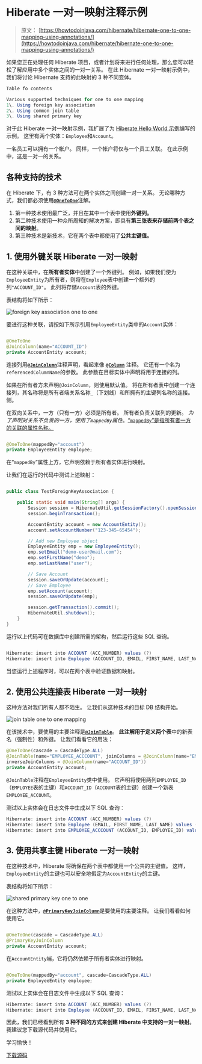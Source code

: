 # Hiberate 一对一映射注释示例

> 原文： [https://howtodoinjava.com/hibernate/hibernate-one-to-one-mapping-using-annotations/](https://howtodoinjava.com/hibernate/hibernate-one-to-one-mapping-using-annotations/)

如果您正在处理任何 Hiberate 项目，或者计划将来进行任何处理，那么您可以轻松了解应用中多个实体之间的一对一关系。 在此 Hibernate 一对一映射示例中，我们将讨论 Hibernate 支持的此映射的 3 种不同变体。

```java
Table fo contents

Various supported techniques for one to one mapping
1\. Using foreign key association
2\. Using common join table
3\. Using shared primary key
```

对于此 Hiberate 一对一映射示例，我扩展了为 [Hiberate Hello World 示例](//howtodoinjava.com/hibernate/hibernate-3-introduction-and-writing-hello-world-application/ "Hibernate 3 introduction and writing hello world application")编写的示例。 这里有两个实体：`Employee`和`Account`。

一名员工可以拥有一个帐户。 同样，一个帐户将仅与一个员工关联。 在此示例中，这是一对一的关系。

## 各种支持的技术

在 Hiberate 下，有 3 种方法可在两个实体之间创建一对一关系。 无论哪种方式，我们都必须使用[**`@OneToOne`**](https://docs.oracle.com/javaee/5/api/javax/persistence/OneToOne.html "one to one annotation")注解。

1.  第一种技术使用最广泛，并且在其中一个表中使用**外键列。**
2.  第二种技术使用一种众所周知的解决方案，即具有**第三张表来存储前两个表之间的映射**。
3.  第三种技术是新技术，它在两个表中都使用了**公共主键值。**

## 1\. 使用外键关联 Hiberate 一对一映射

在这种关联中，在**所有者实体**中创建了一个外键列。 例如，如果我们使为`EmployeeEntity`为所有者，则将在`Employee`表中创建一个额外的列`"ACCOUNT_ID"`。 此列将存储`Account`表的外键。

表结构将如下所示：

![foreign key association one to one](img/42eb7076674c0e61b9b819d5ff6b6a37.png "foreign key association one to one")

要进行这种关联，请按如下所示引用`EmployeeEntity`类中的`Account`实体：

```java

@OneToOne
@JoinColumn(name="ACCOUNT_ID")
private AccountEntity account;

```

连接列用[**`@JoinColumn`**](https://docs.oracle.com/javaee/5/api/javax/persistence/JoinColumn.html "Join Column annotation")注释声明，看起来像 [**`@Column`**](https://docs.oracle.com/javaee/5/api/javax/persistence/Column.html "Column annotation") 注释。 它还有一个名为`referencedColumnName`的参数。 此参数在目标实体中声明将用于连接的列。

如果在所有者方未声明`@JoinColumn`，则使用默认值。 将在所有者表中创建一个连接列，其名称将是所有者端关系名称`_`（下划线）和所拥有的主键列名称的连接。 侧。

在双向关系中，一方（只有一方）必须是所有者。 所有者负责关联列的更新。 *为了声明对关系不负责的一方，使用了`mappedBy`属性*。[“`mappedBy`”是指所有者一方的关联的属性名称。](https://docs.oracle.com/javaee/5/api/javax/persistence/OneToOne.html#mappedBy%28%29 "mappedBy")

```java

@OneToOne(mappedBy="account")
private EmployeeEntity employee;

```

在“`mappedBy`”属性上方，它声明依赖于所有者实体进行映射。

让我们在运行的代码中测试上述映射：

```java

public class TestForeignKeyAssociation {

	public static void main(String[] args) {
		Session session = HibernateUtil.getSessionFactory().openSession();
		session.beginTransaction();

		AccountEntity account = new AccountEntity();
		account.setAccountNumber("123-345-65454");

		// Add new Employee object
		EmployeeEntity emp = new EmployeeEntity();
		emp.setEmail("demo-user@mail.com");
		emp.setFirstName("demo");
		emp.setLastName("user");

		// Save Account
		session.saveOrUpdate(account);
		// Save Employee
		emp.setAccount(account);
		session.saveOrUpdate(emp);

		session.getTransaction().commit();
		HibernateUtil.shutdown();
	}
}

```

运行以上代码可在数据库中创建所需的架构，然后运行这些 SQL 查询。

```java

Hibernate: insert into ACCOUNT (ACC_NUMBER) values (?)
Hibernate: insert into Employee (ACCOUNT_ID, EMAIL, FIRST_NAME, LAST_NAME) values (?, ?, ?, ?)

```

当您运行上述程序时，可以在两个表中验证数据和映射。

## 2\. 使用公共连接表 Hiberate 一对一映射

这种方法对我们所有人都不陌生。 让我们从这种技术的目标 DB 结构开始。

![join table one to one mapping](img/931f7e2dc7500a322663736b221f5ef2.png "join table one to one mapping")

在该技术中，要使用的主要注释是[**`@JoinTable`**](https://docs.oracle.com/javaee/5/api/javax/persistence/JoinTable.html "Join table annotation")。 **此注解用于定义两个表**中的新表名（强制性）和外键。 让我们看看它的用法：

```java
@OneToOne(cascade = CascadeType.ALL)
@JoinTable(name="EMPLOYEE_ACCCOUNT", joinColumns = @JoinColumn(name="EMPLOYEE_ID"),
inverseJoinColumns = @JoinColumn(name="ACCOUNT_ID"))
private AccountEntity account;

```

`@JoinTable`注释在`EmployeeEntity`类中使用。 它声明将使用两列`EMPLOYEE_ID`（`EMPLOYEE`表的主键）和`ACCOUNT_ID`（`ACCOUNT`表的主键）创建一个新表`EMPLOYEE_ACCOUNT`。

测试以上实体会在日志文件中生成以下 SQL 查询：

```java
Hibernate: insert into ACCOUNT (ACC_NUMBER) values (?)
Hibernate: insert into Employee (EMAIL, FIRST_NAME, LAST_NAME) values (?, ?, ?)
Hibernate: insert into EMPLOYEE_ACCCOUNT (ACCOUNT_ID, EMPLOYEE_ID) values (?, ?)

```

## 3\. 使用共享主键 Hiberate 一对一映射

在这种技术中，Hiberate 将确保在两个表中都使用一个公共的主键值。 这样，`EmployeeEntity`的主键也可以安全地假定为`AccountEntity`的主键。

表结构将如下所示：

![shared primary key one to one](img/5b3839ba6f2e7204541c4ae2f0f01705.png "shared primary key one to one")

在这种方法中，[**`@PrimaryKeyJoinColumn`**](https://docs.oracle.com/javaee/5/api/javax/persistence/PrimaryKeyJoinColumn.html "PrimaryKeyJoinColumn annotation")是要使用的主要注释。 让我们看看如何使用它。

```java

@OneToOne(cascade = CascadeType.ALL)
@PrimaryKeyJoinColumn
private AccountEntity account;

```

在`AccountEntity`端，它将仍然依赖于所有者实体进行映射。

```java

@OneToOne(mappedBy="account", cascade=CascadeType.ALL)
private EmployeeEntity employee;

```

测试以上实体会在日志文件中生成以下 SQL 查询：

```java
Hibernate: insert into ACCOUNT (ACC_NUMBER) values (?)
Hibernate: insert into Employee (ACCOUNT_ID, EMAIL, FIRST_NAME, LAST_NAME) values (?, ?, ?, ?)

```

因此，我们已经看到所有 **3 种不同的方式来创建 Hiberate 中支持的一对一映射**。 我建议您下载源代码并使用它。

学习愉快！

[下载源码](https://drive.google.com/file/d/0B7yo2HclmjI4VHJnQk4tYjBueDA/view?usp=drive_web "hibernate one to one mapping tutorial source code")